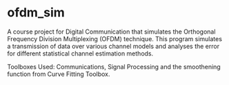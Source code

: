 # ofdm_sim
A course project for Digital Communication that simulates the Orthogonal Frequency Division Multiplexing (OFDM) technique. This program simulates a transmission of data over various channel models and analyses the error for different statistical channel estimation methods.


Toolboxes Used:
Communications, Signal Processing and the smoothening function from Curve Fitting Toolbox.

